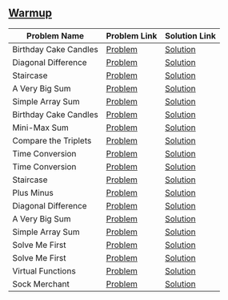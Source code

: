 ## [Warmup](https://www.hackerrank.com/domains/algorithms/warmup)

Problem Name|Problem Link|Solution Link
---|---|---
Birthday Cake Candles|[Problem](https://www.hackerrank.com/challenges/birthday-cake-candles/problem)|[Solution](./birthday-cake-candles.cpp)
Diagonal Difference|[Problem](https://www.hackerrank.com/challenges/diagonal-difference/problem)|[Solution](./diagonal-difference.cpp)
Staircase|[Problem](https://www.hackerrank.com/challenges/staircase/problem)|[Solution](./staircase.cpp)
A Very Big Sum|[Problem](https://www.hackerrank.com/challenges/a-very-big-sum/problem)|[Solution](./a-very-big-sum.cpp)
Simple Array Sum|[Problem](https://www.hackerrank.com/challenges/simple-array-sum/problem)|[Solution](./simple-array-sum.cpp)
Birthday Cake Candles|[Problem](https://www.hackerrank.com/challenges/birthday-cake-candles/problem)|[Solution](./birthday-cake-candles.py)
Mini-Max Sum|[Problem](https://www.hackerrank.com/challenges/mini-max-sum/problem)|[Solution](./mini-max-sum.cpp)
Compare the Triplets|[Problem](https://www.hackerrank.com/challenges/compare-the-triplets/problem)|[Solution](./compare-the-triplets.cpp)
Time Conversion|[Problem](https://www.hackerrank.com/challenges/time-conversion/problem)|[Solution](./time-conversion.cpp)
Time Conversion|[Problem](https://www.hackerrank.com/challenges/time-conversion/problem)|[Solution](./time-conversion.php)
Staircase|[Problem](https://www.hackerrank.com/challenges/staircase/problem)|[Solution](./staircase.java)
Plus Minus|[Problem](https://www.hackerrank.com/challenges/plus-minus/problem)|[Solution](./plus-minus.java)
Diagonal Difference|[Problem](https://www.hackerrank.com/challenges/diagonal-difference/problem)|[Solution](./diagonal-difference.java)
A Very Big Sum|[Problem](https://www.hackerrank.com/challenges/a-very-big-sum/problem)|[Solution](./a-very-big-sum.java)
Simple Array Sum|[Problem](https://www.hackerrank.com/challenges/simple-array-sum/problem)|[Solution](./simple-array-sum.java)
Solve Me First|[Problem](https://www.hackerrank.com/challenges/solve-me-first/problem)|[Solution](./solve-me-first.cpp)
Solve Me First|[Problem](https://www.hackerrank.com/challenges/solve-me-first/problem)|[Solution](./solve-me-first.php)
Virtual Functions|[Problem](https://www.hackerrank.com/challenges/virtual-functions/problem)|[Solution](./virtual-functions.cpp)
Sock Merchant|[Problem](https://www.hackerrank.com/challenges/sock-merchant/problem)|[Solution](./sock-merchant.cpp)
